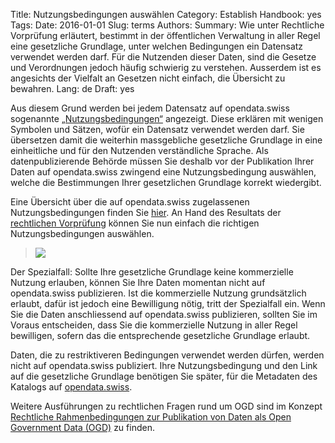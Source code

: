 Title: Nutzungsbedingungen auswählen
Category: Establish
Handbook: yes
Tags:
Date: 2016-01-01
Slug: terms
Authors:
Summary: Wie unter Rechtliche Vorprüfung erläutert, bestimmt in der öffentlichen Verwaltung in aller Regel eine gesetzliche Grundlage, unter welchen Bedingungen ein Datensatz verwendet werden darf. Für die Nutzenden dieser Daten, sind die Gesetze und Verordnungen jedoch häufig schwierig zu verstehen. Ausserdem ist es angesichts der Vielfalt an Gesetzen nicht einfach, die Übersicht zu bewahren.
Lang: de
Draft: yes


Aus diesem Grund werden bei jedem Datensatz auf opendata.swiss sogenannte [„Nutzungsbedingungen“](https://opendata.swiss/de/terms-of-use/) angezeigt. Diese erklären mit wenigen Symbolen und Sätzen, wofür ein Datensatz verwendet werden darf. Sie übersetzen damit die weiterhin massgebliche gesetzliche Grundlage in eine einheitliche und für den Nutzenden verständliche Sprache. Als datenpublizierende Behörde müssen Sie deshalb vor der Publikation Ihrer Daten auf opendata.swiss zwingend eine Nutzungsbedingung auswählen, welche die Bestimmungen Ihrer gesetzlichen Grundlage korrekt wiedergibt.

Eine Übersicht über die auf opendata.swiss zugelassenen Nutzungsbedingungen finden Sie [hier](https://opendata.swiss/de/terms-of-use/). An Hand des Resultats der [rechtlichen Vorprüfung](/de/establish/frameworks) können Sie nun einfach die richtigen Nutzungsbedingungen auswählen.

> ![](../../images/prepare-terms-overview.png)

Der Spezialfall: Sollte Ihre gesetzliche Grundlage keine kommerzielle Nutzung erlauben, können Sie Ihre Daten momentan nicht auf opendata.swiss publizieren. Ist die kommerzielle Nutzung grundsätzlich erlaubt, dafür ist jedoch eine Bewilligung nötig, tritt der Spezialfall ein. Wenn Sie die Daten anschliessend auf opendata.swiss publizieren, sollten Sie im Voraus entscheiden, dass Sie die kommerzielle Nutzung in aller Regel bewilligen, sofern das die entsprechende gesetzliche Grundlage erlaubt.

Daten, die zu restriktiveren Bedingungen verwendet werden dürfen, werden nicht auf opendata.swiss publiziert. Ihre Nutzungsbedingung und den Link auf die gesetzliche Grundlage benötigen Sie später, für die Metadaten des Katalogs auf [opendata.swiss](http://opendata.swiss).

Weitere Ausführungen zu rechtlichen Fragen rund um OGD sind im Konzept [Rechtliche Rahmenbedingungen zur Publikation von Daten als Open Government Data (OGD)](/de/library/konzept-rechtliche-rahmen) zu finden.
